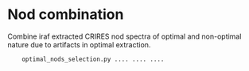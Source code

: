 # Nod combination

Combine iraf extracted CRIRES nod spectra of optimal and non-optimal nature due to artifacts in optimal extraction.


```
    optimal_nods_selection.py .... .... ....
```
